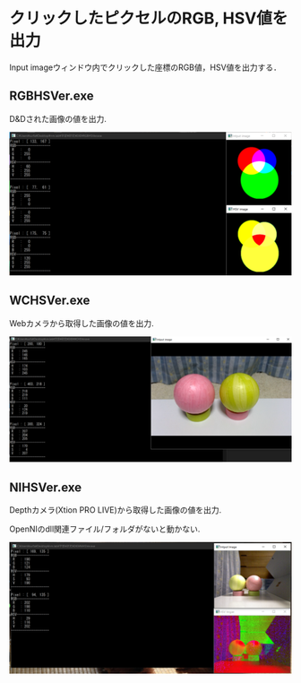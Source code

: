 # クリックしたピクセルのRGB, HSV値を出力
Input imageウィンドウ内でクリックした座標のRGB値，HSV値を出力する．

## RGBHSVer.exe

D&Dされた画像の値を出力.

![PNG](https://github.com/yosse95ai/HSVTrackers/blob/src/RGB.png)


## WCHSVer.exe
Webカメラから取得した画像の値を出力.

![WC](https://github.com/yosse95ai/HSVTrackers/blob/src/WC.png)


## NIHSVer.exe

Depthカメラ(Xtion PRO LIVE)から取得した画像の値を出力.

OpenNIのdll関連ファイル/フォルダがないと動かない.

![NI](https://github.com/yosse95ai/HSVTrackers/blob/src/NI.png)

